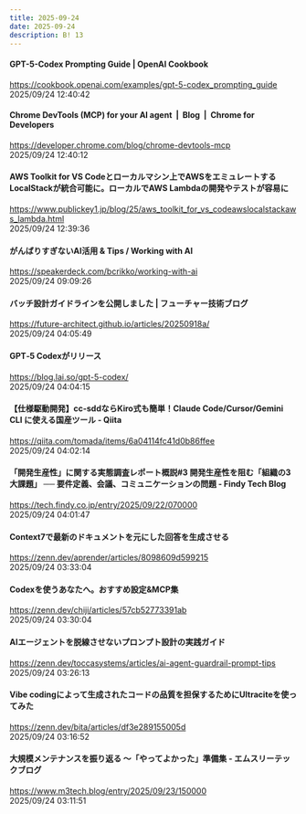 ```yaml
---
title: 2025-09-24
date: 2025-09-24
description: B! 13
---
```


#### GPT-5-Codex Prompting Guide | OpenAI Cookbook
https://cookbook.openai.com/examples/gpt-5-codex_prompting_guide<br>
2025/09/24 12:40:42<br>


#### Chrome DevTools (MCP) for your AI agent  |  Blog  |  Chrome for Developers
https://developer.chrome.com/blog/chrome-devtools-mcp<br>
2025/09/24 12:40:12<br>


#### AWS Toolkit for VS Codeとローカルマシン上でAWSをエミュレートするLocalStackが統合可能に。ローカルでAWS Lambdaの開発やテストが容易に
https://www.publickey1.jp/blog/25/aws_toolkit_for_vs_codeawslocalstackaws_lambda.html<br>
2025/09/24 12:39:36<br>


#### がんばりすぎないAI活用 & Tips / Working with AI
https://speakerdeck.com/bcrikko/working-with-ai<br>
2025/09/24 09:09:26<br>


#### バッチ設計ガイドラインを公開しました | フューチャー技術ブログ
https://future-architect.github.io/articles/20250918a/<br>
2025/09/24 04:05:49<br>


#### GPT‑5 Codexがリリース
https://blog.lai.so/gpt-5-codex/<br>
2025/09/24 04:04:15<br>


#### 【仕様駆動開発】cc-sddならKiro式も簡単！Claude Code/Cursor/Gemini CLI に使える国産ツール - Qiita
https://qiita.com/tomada/items/6a04114fc41d0b86ffee<br>
2025/09/24 04:02:14<br>


#### 「開発生産性」に関する実態調査レポート概説#3 開発生産性を阻む「組織の3大課題」 ── 要件定義、会議、コミュニケーションの問題 - Findy Tech Blog
https://tech.findy.co.jp/entry/2025/09/22/070000<br>
2025/09/24 04:01:47<br>


#### Context7で最新のドキュメントを元にした回答を生成させる
https://zenn.dev/aprender/articles/8098609d599215<br>
2025/09/24 03:33:04<br>


#### Codexを使うあなたへ。おすすめ設定&MCP集
https://zenn.dev/chiji/articles/57cb52773391ab<br>
2025/09/24 03:30:04<br>


#### AIエージェントを脱線させないプロンプト設計の実践ガイド
https://zenn.dev/toccasystems/articles/ai-agent-guardrail-prompt-tips<br>
2025/09/24 03:26:13<br>


#### Vibe codingによって生成されたコードの品質を担保するためにUltraciteを使ってみた
https://zenn.dev/bita/articles/df3e289155005d<br>
2025/09/24 03:16:52<br>


#### 大規模メンテナンスを振り返る 〜「やってよかった」準備集 - エムスリーテックブログ
https://www.m3tech.blog/entry/2025/09/23/150000<br>
2025/09/24 03:11:51<br>


